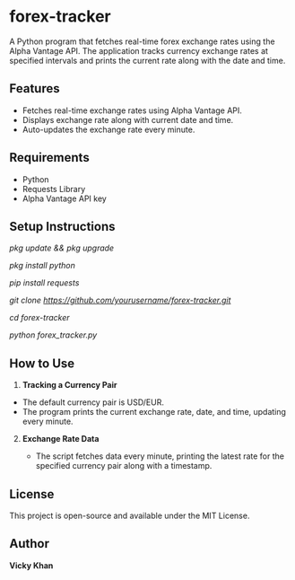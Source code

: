 # forex-tracker
A Python program that fetches real-time forex exchange rates using the Alpha Vantage API. The application tracks currency exchange rates at specified intervals and prints the current rate along with the date and time.
## Features
+ Fetches real-time exchange rates using Alpha Vantage API.
+ Displays exchange rate along with current date and time.
+ Auto-updates the exchange rate every minute.

## Requirements
+ Python
+ Requests Library
+ Alpha Vantage API key
## Setup Instructions
_pkg update && pkg upgrade_

_pkg install python_

_pip install requests_

_git clone https://github.com/yourusername/forex-tracker.git_

_cd forex-tracker_

_python forex_tracker.py_

## How to Use
1. **Tracking a Currency Pair**
  + The default currency pair is USD/EUR.
  + The program prints the current exchange rate, date, and time, updating every minute.
2. **Exchange Rate Data**

   + The script fetches data every minute, printing the latest rate for the specified currency pair along with a timestamp.
## License
This project is open-source and available under the MIT License.
## Author
**Vicky Khan**
